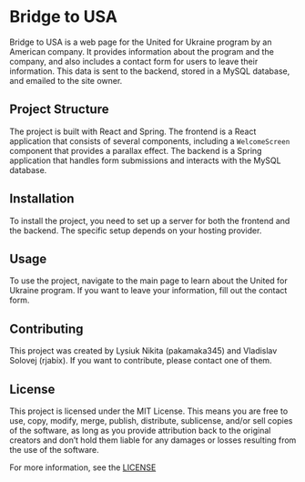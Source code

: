 # Bridge to USA

Bridge to USA is a web page for the United for Ukraine program by an American company. It provides information about the program and the company, and also includes a contact form for users to leave their information. This data is sent to the backend, stored in a MySQL database, and emailed to the site owner.

## Project Structure

The project is built with React and Spring. The frontend is a React application that consists of several components, including a `WelcomeScreen` component that provides a parallax effect. The backend is a Spring application that handles form submissions and interacts with the MySQL database.

## Installation

To install the project, you need to set up a server for both the frontend and the backend. The specific setup depends on your hosting provider.

## Usage

To use the project, navigate to the main page to learn about the United for Ukraine program. If you want to leave your information, fill out the contact form.

## Contributing

This project was created by Lysiuk Nikita (pakamaka345) and Vladislav Solovej (rjabix). If you want to contribute, please contact one of them.

## License

This project is licensed under the MIT License. This means you are free to use, copy, modify, merge, publish, distribute, sublicense, and/or sell copies of the software, as long as you provide attribution back to the original creators and don’t hold them liable for any damages or losses resulting from the use of the software.

For more information, see the [LICENSE](LICENSE)